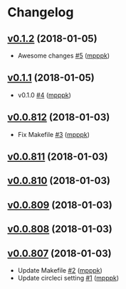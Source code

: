 # Changelog

## [v0.1.2](https://github.com/mpppk/goreleng-test/compare/0.1.1...v0.1.2) (2018-01-05)

* Awesome changes [#5](https://github.com/mpppk/goreleng-test/pull/5) ([mpppk](https://github.com/mpppk))

## [v0.1.1](https://github.com/mpppk/goreleng-test/compare/0.0.812...v0.1.1) (2018-01-05)

* v0.1.0 [#4](https://github.com/mpppk/goreleng-test/pull/4) ([mpppk](https://github.com/mpppk))

## [v0.0.812](https://github.com/mpppk/goreleng-test/compare/0.0.811...v0.0.812) (2018-01-03)

* Fix Makefile [#3](https://github.com/mpppk/goreleng-test/pull/3) ([mpppk](https://github.com/mpppk))

## [v0.0.811](https://github.com/mpppk/goreleng-test/compare/0.0.810...v0.0.811) (2018-01-03)


## [v0.0.810](https://github.com/mpppk/goreleng-test/compare/0.0.809...v0.0.810) (2018-01-03)


## [v0.0.809](https://github.com/mpppk/goreleng-test/compare/0.0.808...v0.0.809) (2018-01-03)


## [v0.0.808](https://github.com/mpppk/goreleng-test/compare/0.0.807...v0.0.808) (2018-01-03)


## [v0.0.807](https://github.com/mpppk/goreleng-test/compare/0.0.806...v0.0.807) (2018-01-03)

* Update Makefile [#2](https://github.com/mpppk/goreleng-test/pull/2) ([mpppk](https://github.com/mpppk))
* Update circleci setting [#1](https://github.com/mpppk/goreleng-test/pull/1) ([mpppk](https://github.com/mpppk))
